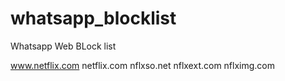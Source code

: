 # whatsapp_blocklist
Whatsapp Web BLock list

www.netflix.com
netflix.com
nflxso.net
nflxext.com
nflximg.com
